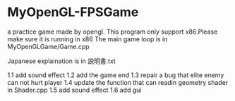 # MyOpenGL-FPSGame 
a practice game made by opengl.
This program only support x86.Please make sure it is running in x86
The main game loop is in MyOpenGLGame/Game.cpp

Japanese explaination is in 説明書.txt

1.1 add sound effect
1.2 add the game end
1.3 repair a bug that elite enemy can not hurt player
1.4 update the function that can readin geometry shader in Shader.cpp
1.5 add sound effect
1.6 add gui
